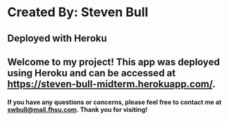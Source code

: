 # Created By: Steven Bull
## Deployed with Heroku

## Welcome to my project! This app was deployed using Heroku and can be accessed at https://steven-bull-midterm.herokuapp.com/.

#### If you have any questions or concerns, please feel free to contact me at swbull@mail.fhsu.com. Thank you for visiting!